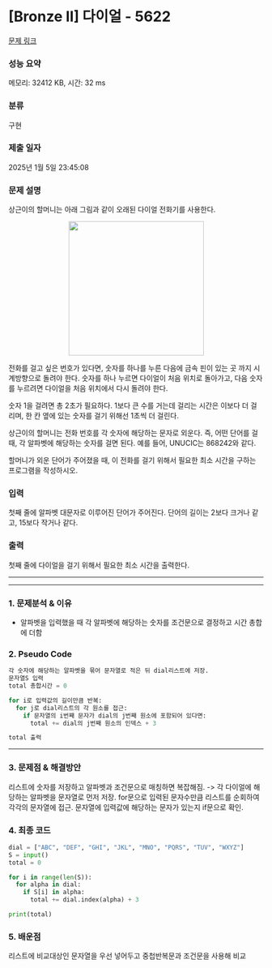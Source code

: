 # [Bronze II] 다이얼 - 5622 

[문제 링크](https://www.acmicpc.net/problem/5622) 

### 성능 요약

메모리: 32412 KB, 시간: 32 ms

### 분류

구현

### 제출 일자

2025년 1월 5일 23:45:08

### 문제 설명

<p>상근이의 할머니는 아래 그림과 같이 오래된 다이얼 전화기를 사용한다.</p>

<p style="text-align: center;"><img alt="" src="https://u.acmicpc.net/9c88dd24-3a4c-4a09-bc50-e6496958214d/Screen%20Shot%202021-06-16%20at%2012.48.39%20AM.png" style="width: 267px; height: 265px;"></p>

<p>전화를 걸고 싶은 번호가 있다면, 숫자를 하나를 누른 다음에 금속 핀이 있는 곳 까지 시계방향으로 돌려야 한다. 숫자를 하나 누르면 다이얼이 처음 위치로 돌아가고, 다음 숫자를 누르려면 다이얼을 처음 위치에서 다시 돌려야 한다.</p>

<p>숫자 1을 걸려면 총 2초가 필요하다. 1보다 큰 수를 거는데 걸리는 시간은 이보다 더 걸리며, 한 칸 옆에 있는 숫자를 걸기 위해선 1초씩 더 걸린다.</p>

<p>상근이의 할머니는 전화 번호를 각 숫자에 해당하는 문자로 외운다. 즉, 어떤 단어를 걸 때, 각 알파벳에 해당하는 숫자를 걸면 된다. 예를 들어, UNUCIC는 868242와 같다.</p>

<p>할머니가 외운 단어가 주어졌을 때, 이 전화를 걸기 위해서 필요한 최소 시간을 구하는 프로그램을 작성하시오.</p>

### 입력 

 <p>첫째 줄에 알파벳 대문자로 이루어진 단어가 주어진다. 단어의 길이는 2보다 크거나 같고, 15보다 작거나 같다.</p>

### 출력 

 <p>첫째 줄에 다이얼을 걸기 위해서 필요한 최소 시간을 출력한다.</p>

 ---
 ---

### 1. 문제분석 & 이유
- 알파벳을 입력했을 때 각 알파벳에 해당하는 숫자를 조건문으로 결정하고 시간 총합에 더함

### 2. Pseudo Code
```python
각 숫자에 해당하는 알파벳을 묶어 문자열로 적은 뒤 dial리스트에 저장.
문자열S 입력
total 총합시간 = 0

for i로 입력값의 길이만큼 반복:
  for j로 dial리스트의 각 원소를 접근:
    if 문자열의 i번째 문자가 dial의 j번째 원소에 포함되어 있다면:
      total += dial의 j번째 원소의 인덱스 + 3

total 출력

```
---

### 3. 문제점 & 해결방안
리스트에 숫자를 저장하고 알파벳과 조건문으로 매칭하면 복잡해짐. 
-> 각 다이얼에 해당하는 알파벳을 문자열로 먼저 저장. for문으로 입력된 문자수만큼 리스트를 순회하여 각각의 문자열에 접근. 문자열에 입력값에 해당하는 문자가 있는지 if문으로 확인. 


### 4. 최종 코드
```python
dial = ["ABC", "DEF", "GHI", "JKL", "MNO", "PQRS", "TUV", "WXYZ"]
S = input()
total = 0

for i in range(len(S)):
  for alpha in dial:
    if S[i] in alpha:
      total += dial.index(alpha) + 3

print(total)
```

### 5. 배운점
리스트에 비교대상인 문자열을 우선 넣어두고 중첩반복문과 조건문을 사용해 비교
